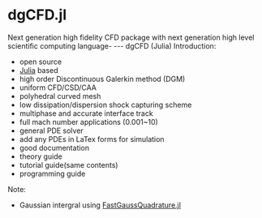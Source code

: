 # dgCFD.jl
Next generation high fidelity CFD package with next generation high level scientific computing language- --- dgCFD (Julia) 
Introduction:
- open source
- [Julia](http://julialang.org/) based
- high order Discontinuous Galerkin method (DGM) 
- uniform CFD/CSD/CAA
- polyhedral curved mesh
- low dissipation/dispersion shock capturing scheme
- multiphase and accurate interface track
- full mach number applications (0.001~10)
- general PDE solver
- add any PDEs in LaTex forms for simulation
- good documentation
- theory guide
- tutorial guide(same contents)
- programming guide

Note:
- Gaussian intergral using [FastGaussQuadrature.jl](https://github.com/ajt60gaibb/FastGaussQuadrature.jl)
